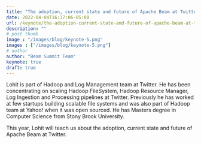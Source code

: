 ```yaml
---
title: "The adoption, current state and future of Apache Beam at Twitter"
date: 2022-04-04T16:37:06-05:00
url: /keynote/the-adoption-current-state-and-future-of-apache-beam-at-twitter
description: ""
# post thumb
image : "/images/blog/keynote-5.png"
images : ["/images/blog/keynote-5.png"]
# author
author: "Beam Summit Team"
keynote: true
draft: true
---
```


Lohit is part of Hadoop and Log Management team at Twitter. He has been concentrating on scaling Hadoop FileSystem, Hadoop Resource Manager, Log Ingestion and Processing pipelines at Twitter. Previously he has worked at few startups building scalable file systems and was also part of Hadoop team at Yahoo! when it was open sourced. He has Masters degree in Computer Science from Stony Brook University.

This year, Lohit will teach us about the adoption, current state and future of Apache Beam at Twitter.
